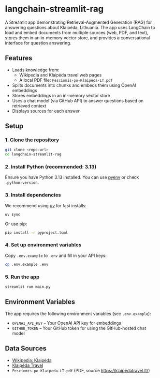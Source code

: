 # langchain-streamlit-rag

A Streamlit app demonstrating Retrieval-Augmented Generation (RAG) for answering questions about Klaipėda, Lithuania. The app uses LangChain to load and embed documents from multiple sources (web, PDF, and text), stores them in an in-memory vector store, and provides a conversational interface for question answering.

## Features
- Loads knowledge from:
  - Wikipedia and Klaipėda travel web pages
  - A local PDF file: `Pesciomis-po-Klaipeda-LT.pdf`
- Splits documents into chunks and embeds them using OpenAI embeddings
- Stores embeddings in an in-memory vector store
- Uses a chat model (via GitHub API) to answer questions based on retrieved context
- Displays sources for each answer

## Setup

### 1. Clone the repository
```sh
git clone <repo-url>
cd langchain-streamlit-rag
```

### 2. Install Python (recommended: 3.13)
Ensure you have Python 3.13 installed. You can use [pyenv](https://github.com/pyenv/pyenv) or check `.python-version`.

### 3. Install dependencies
We recommend using [uv](https://github.com/astral-sh/uv) for fast installs:
```sh
uv sync
```
Or use pip:
```sh
pip install -r pyproject.toml
```

### 4. Set up environment variables
Copy `.env.example` to `.env` and fill in your API keys:
```sh
cp .env.example .env
```

### 5. Run the app
```sh
streamlit run main.py
```

## Environment Variables
The app requires the following environment variables (see `.env.example`):
- `OPENAI_API_KEY` – Your OpenAI API key for embeddings
- `GITHUB_TOKEN` – Your GitHub token for using the GitHub-hosted chat model

## Data Sources
- [Wikipedia: Klaipėda](https://lt.wikipedia.org/wiki/Klaip%C4%97da)
- [Klaipėda Travel](https://klaipedatravel.lt/)
- `Pesciomis-po-Klaipeda-LT.pdf` (PDF, source https://klaipedatravel.lt/)
